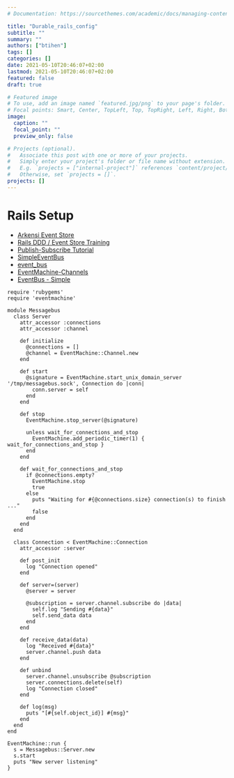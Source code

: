 ```yaml
---
# Documentation: https://sourcethemes.com/academic/docs/managing-content/

title: "Durable_rails_config"
subtitle: ""
summary: ""
authors: ["btihen"]
tags: []
categories: []
date: 2021-05-10T20:46:07+02:00
lastmod: 2021-05-10T20:46:07+02:00
featured: false
draft: true

# Featured image
# To use, add an image named `featured.jpg/png` to your page's folder.
# Focal points: Smart, Center, TopLeft, Top, TopRight, Left, Right, BottomLeft, Bottom, BottomRight.
image:
  caption: ""
  focal_point: ""
  preview_only: false

# Projects (optional).
#   Associate this post with one or more of your projects.
#   Simply enter your project's folder or file name without extension.
#   E.g. `projects = ["internal-project"]` references `content/project/deep-learning/index.md`.
#   Otherwise, set `projects = []`.
projects: []
---
```

# Rails Setup

- [Arkensi Event Store](https://railseventstore.org/docs/v2/install/)
- [Rails DDD / Event Store Training](https://products.arkency.com/ddd-training/)
- [Publish-Subscribe Tutorial](https://www.toptal.com/ruby-on-rails/the-publish-subscribe-pattern-on-rails)
- [SimpleEventBus](https://github.com/mikhailvs/simple-event-bus)
- [event_bus](https://github.com/kevinrutherford/event_bus)
- [EventMachine-Channels](https://github.com/eventmachine/eventmachine)
- [EventBus - Simple](https://stackoverflow.com/questions/10247961/is-there-a-ruby-message-bus-gem)
```
require 'rubygems'
require 'eventmachine'

module Messagebus
  class Server
    attr_accessor :connections
    attr_accessor :channel

    def initialize
      @connections = []
      @channel = EventMachine::Channel.new
    end

    def start
      @signature = EventMachine.start_unix_domain_server '/tmp/messagebus.sock', Connection do |conn|
        conn.server = self
      end
    end

    def stop
      EventMachine.stop_server(@signature)

      unless wait_for_connections_and_stop
        EventMachine.add_periodic_timer(1) { wait_for_connections_and_stop }
      end
    end

    def wait_for_connections_and_stop
      if @connections.empty?
        EventMachine.stop
        true
      else
        puts "Waiting for #{@connections.size} connection(s) to finish ..."
        false
      end
    end
  end

  class Connection < EventMachine::Connection
    attr_accessor :server

    def post_init
      log "Connection opened"
    end

    def server=(server)
      @server = server

      @subscription = server.channel.subscribe do |data|
        self.log "Sending #{data}"
        self.send_data data
      end
    end

    def receive_data(data)
      log "Received #{data}"
      server.channel.push data
    end

    def unbind
      server.channel.unsubscribe @subscription
      server.connections.delete(self)
      log "Connection closed"
    end

    def log(msg)
      puts "[#{self.object_id}] #{msg}"
    end
  end
end

EventMachine::run {
  s = Messagebus::Server.new
  s.start
  puts "New server listening"
}
```
